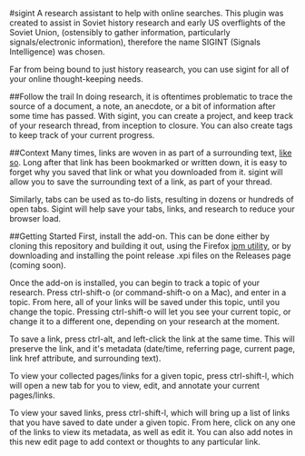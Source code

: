 #sigint
A research assistant to help with online searches. This plugin was created to assist in Soviet history research and early US overflights of the Soviet Union, (ostensibly to gather information, particularly signals/electronic information), therefore the name SIGINT (Signals Intelligence) was chosen.

Far from being bound to just history reasearch, you can use sigint for all of your online thought-keeping needs.

##Follow the trail
In doing research, it is oftentimes problematic to trace the source of a document, a note, an anecdote, or a bit of information after some time has passed. With sigint, you can create a project, and keep track of your research thread, from inception to closure. You can also create tags to keep track of your current progress.

##Context
Many times, links are woven in as part of a surrounding text, [like so](https://github.com/cjryan/sigint). Long after that link has been bookmarked or written down, it is easy to forget why you saved that link or what you downloaded from it. sigint will allow you to save the surrounding text of a link, as part of your thread.

Similarly, tabs can be used as to-do lists, resulting in dozens or hundreds of open tabs. Sigint will help save your tabs, links, and research to reduce your browser load.

##Getting Started
First, install the add-on. This can be done either by cloning this repository and building it out, using the Firefox [jpm utility](https://developer.mozilla.org/en-US/Add-ons/SDK/Tutorials/Getting_Started_(jpm)), or by downloading and installing the point release .xpi files on the Releases page (coming soon).

Once the add-on is installed, you can begin to track a topic of your research. Press ctrl-shift-o (or command-shift-o on a Mac), and enter in a topic. From here, all of your links will be saved under this topic, until you change the topic. Pressing ctrl-shift-o will let you see your current topic, or change it to a different one, depending on your research at the moment.

To save a link, press ctrl-alt, and left-click the link at the same time. This will preserve the link, and it's metadata (date/time, referring page, current page, link href attribute, and surrounding text).

To view your collected pages/links for a given topic, press ctrl-shift-l, which will open a new tab for you to view, edit, and annotate your current pages/links.

To view your saved links, press ctrl-shift-l, which will bring up a list of links that you have saved to date under a given topic. From here, click on any one of the links to view its metadata, as well as edit it. You can also add notes in this new edit page to add context or thoughts to any particular link.
